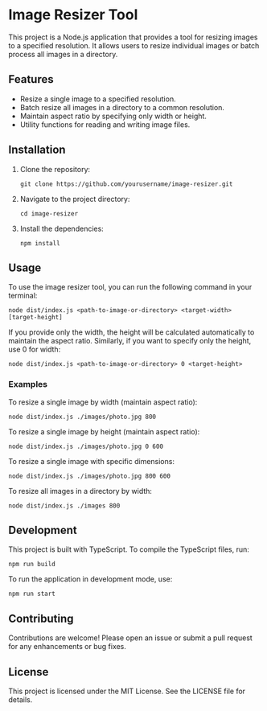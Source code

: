 # Image Resizer Tool

This project is a Node.js application that provides a tool for resizing images to a specified resolution. It allows users to resize individual images or batch process all images in a directory.

## Features

- Resize a single image to a specified resolution.
- Batch resize all images in a directory to a common resolution.
- Maintain aspect ratio by specifying only width or height.
- Utility functions for reading and writing image files.

## Installation

1. Clone the repository:

   ```
   git clone https://github.com/yourusername/image-resizer.git
   ```

2. Navigate to the project directory:

   ```
   cd image-resizer
   ```

3. Install the dependencies:

   ```
   npm install
   ```

## Usage

To use the image resizer tool, you can run the following command in your terminal:

```
node dist/index.js <path-to-image-or-directory> <target-width> [target-height]
```

If you provide only the width, the height will be calculated automatically to maintain the aspect ratio. Similarly, if you want to specify only the height, use 0 for width:

```
node dist/index.js <path-to-image-or-directory> 0 <target-height>
```

### Examples

To resize a single image by width (maintain aspect ratio):

```
node dist/index.js ./images/photo.jpg 800
```

To resize a single image by height (maintain aspect ratio):

```
node dist/index.js ./images/photo.jpg 0 600
```

To resize a single image with specific dimensions:

```
node dist/index.js ./images/photo.jpg 800 600
```

To resize all images in a directory by width:

```
node dist/index.js ./images 800
```

## Development

This project is built with TypeScript. To compile the TypeScript files, run:

```
npm run build
```

To run the application in development mode, use:

```
npm run start
```

## Contributing

Contributions are welcome! Please open an issue or submit a pull request for any enhancements or bug fixes.

## License

This project is licensed under the MIT License. See the LICENSE file for details.